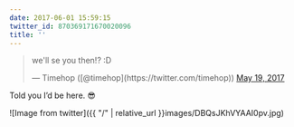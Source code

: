 ```yaml
---
date: 2017-06-01 15:59:15
twitter_id: 870369171670020096
title: ''
---
```


<blockquote class="twitter-tweet"><p lang="en" dir="ltr">we&#39;ll se you then!? :D</p>&mdash; Timehop ([@timehop](https://twitter.com/timehop)) <a href="https://twitter.com/timehop/status/865641621114699776?ref_src=twsrc%5Etfw">May 19, 2017</a></blockquote>
<script async src="https://platform.twitter.com/widgets.js" charset="utf-8"></script>

Told you I’d be here. 😎

![Image from twitter]({{ "/" | relative_url  }}images/DBQsJKhVYAAI0pv.jpg)
